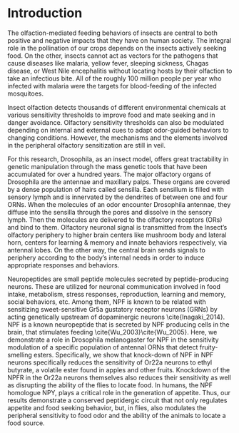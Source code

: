 # Introduction

The olfaction-mediated feeding behaviors of insects are central to both positive and negative impacts that they have on human society. The integral role in the pollination of our crops depends on the insects actively seeking food. On the other, insects cannot act as vectors for the pathogens that cause diseases like malaria, yellow fever, sleeping sickness, Chagas disease, or West Nile encephalitis without locating hosts by their olfaction to take an infectious bite. All of the roughly 100 million people per year who infected with malaria were the targets for blood-feeding of the infected mosquitoes. 

Insect olfaction detects thousands of different environmental chemicals at various sensitivity thresholds to improve food and mate seeking and in danger avoidance. Olfactory sensitivity thresholds can also be modulated depending on internal and external cues to adapt odor-guided behaviors to changing conditions. However, the mechanisms and the elements involved in the peripheral olfactory sensitization are still in veil. 

For this research, Drosophila, as an insect model, offers great tractability in genetic manipulation through the mass genetic tools that have been accumulated for over a hundred years. The major olfactory organs of Drosophila are the antennae and maxillary palps. These organs are covered by a dense population of hairs called sensilla. Each sensillum is filled with sensory lymph and is innervated by the dendrites of between one and four ORNs. When the molecules of an odor encounter Drosophila antennae, they diffuse into the sensilla through the pores and dissolve in the sensory lymph. Then the molecules are delivered to the olfactory receptors (ORs) and bind to them. Olfactory neuronal signal is transmitted from the Insect’s olfactory periphery to higher brain centers like mushroom body and lateral horn, centers for learning & memory and innate behaviors respectively, via antennal lobes. On the other way, the central brain sends signals to periphery according to the body’s internal needs in order to induce appropriate responses and behaviors.

Neuropeptides are small peptide molecules secreted by peptide-producing neurons. These are utilized for neuronal communication involved in food intake, metabolism, stress responses, reproduction, learning and memory, social behaviors, etc. Among them, NPF is known to be related with sensitizing sweet-sensitive Gr5a gustatory receptor neurons (GRNs) by acting genetically upstream of dopaminergic neurons \cite{Inagaki_2014}. NPF is a known neuropeptide that is secreted by NPF producing cells in the brain, that stimulates feeding \cite{Wu_2003}\cite{Wu_2005}. Here, we demonstrate a role in Drosophila melanogaster for NPF in the sensitivity modulation of a specific population of antennal ORNs that detect fruity-smelling esters. Specifically, we show that knock-down of NPF in NPF neurons specifically reduces the sensitivity of Or22a neurons to ethyl butyrate, a volatile ester found in apples and other fruits. Knockdown of the NPFR in the Or22a neurons themselves also reduces their sensitivity as well as disrupting the ability of the flies to locate food. In humans, the NPF homologue NPY, plays a critical role in the generation of appetite. Thus, our results demonstrate a conserved peptidergic circuit that not only regulates appetite and food seeking behavior, but, in flies, also modulates the peripheral sensitivity to food odor and the ability of the animals to locate a food source.